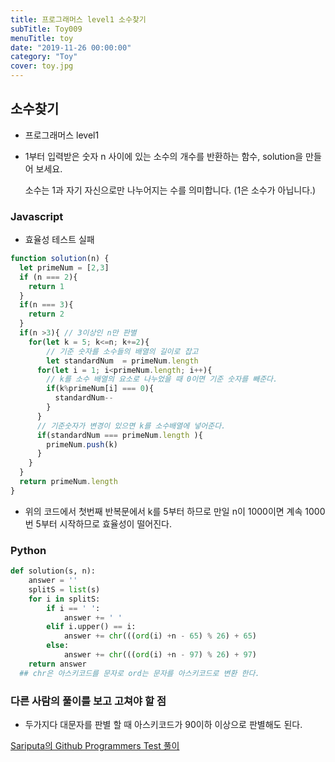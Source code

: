 ```yaml
---
title: 프로그래머스 level1 소수찾기
subTitle: Toy009
menuTitle: toy
date: "2019-11-26 00:00:00"
category: "Toy"
cover: toy.jpg
---
```


## 소수찾기

- 프로그래머스 level1

- 1부터 입력받은 숫자 n 사이에 있는 소수의 개수를 반환하는 함수, solution을 만들어 보세요.

  소수는 1과 자기 자신으로만 나누어지는 수를 의미합니다.
  (1은 소수가 아닙니다.)

### Javascript

- 효율성 테스트 실패

```javascript
function solution(n) {
  let primeNum = [2,3]
  if (n === 2){
    return 1
  }
  if(n === 3){
    return 2
  }
  if(n >3){ // 3이상인 n만 판별
    for(let k = 5; k<=n; k+=2){
      	// 기준 숫자를 소수들의 배열의 길이로 잡고
        let standardNum  = primeNum.length
      for(let i = 1; i<primeNum.length; i++){
        // k를 소수 배열의 요소로 나누었을 때 0이면 기준 숫자를 빼준다.
        if(k%primeNum[i] === 0){
          standardNum--
        }
      }
      // 기준숫자가 변경이 있으면 k를 소수배열에 넣어준다.
      if(standardNum === primeNum.length ){
        primeNum.push(k)
      }
    }
  }
  return primeNum.length
}
```

- 위의 코드에서 첫번째 반복문에서 k를 5부터 하므로 만일 n이 1000이면 계속 1000번 5부터 시작하므로 효율성이 떨어진다.

### Python

```python
def solution(s, n):
    answer = ''
    splitS = list(s)
    for i in splitS:
        if i == ' ':
            answer += ' '
        elif i.upper() == i:
            answer += chr(((ord(i) +n - 65) % 26) + 65)
        else:
            answer += chr(((ord(i) +n - 97) % 26) + 97)
    return answer
  ## chr은 아스키코드를 문자로 ord는 문자를 아스키코드로 변환 한다.
```

### 다른 사람의 풀이를 보고 고쳐야 할 점

- 두가지다 대문자를 판별 할 때 아스키코드가 90이하 이상으로 판별해도 된다.


[Sariputa의 Github Programmers Test 풀이](https://github.com/upatisariputa/programmersTest)